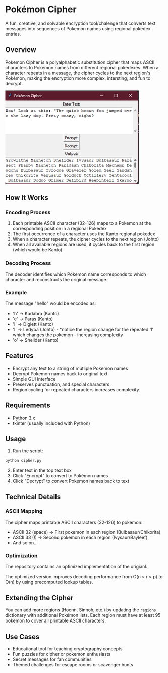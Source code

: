 # Pokémon Cipher

A fun, creative, and solvable encryption tool/chalenge that converts text messages into sequences of Pokemon names using regional pokedex entries.

## Overview

Pokemon Cipher is a polyalphabetic substitution cipher that maps ASCII characters to Pokemon names from different regional pokedexes. When a character repeats in a message, the cipher cycles to the next region's Pokémon, making the encryption more complex, intersting, and fun to decrypt.

![Screenshot of the app](Screenshot.png)

## How It Works

### Encoding Process

1. Each printable ASCII character (32-126) maps to a Pokemon at the corresponding position in a regional Pokedex 
2. The first occurrence of a character uses the Kanto regional pokedex
3. When a character repeats, the cipher cycles to the next region (Johto)
4. When all available regions are used, it cycles back to the first region (which would be Kanto)

### Decoding Process

The decoder identifies which Pokemon name corresponds to which character and reconstructs the original message.

### Example

The message "hello" would be encoded as:
- 'h' → Kadabra (Kanto)
- 'e' → Paras (Kanto)
- 'l' → Diglett (Kanto)
- 'l' → Ledyba (Johto) - *notice the region change for the repeated 'l' which changes the pokemon - increasing complexity
- 'o' → Shellder (Kanto)

## Features

- Encrypt any text to a string of mutliple Pokemon names
- Decrypt Pokemon names back to original text
- Simple GUI interface 
- Preserves punctuation, and special characters
- Region cycling for repeated characters increases complexity.

## Requirements

- Python 3.x
- tkinter (usually included with Python)

## Usage

1. Run the script:
```
python cipher.py
```

2. Enter text in the top text box
3. Click "Encrypt" to convert to Pokémon names
4. Click "Decrypt" to convert Pokémon names back to text

## Technical Details

### ASCII Mapping

The cipher maps printable ASCII characters (32-126) to pokemon:
- ASCII 32 (space) → First pokemon in each region (Bulbasaur/Chikorita)
- ASCII 33 (!) → Second pokemon in each region (Ivysaur/Bayleef)
- And so on...

### Optimization

The repository contains an optimized implementation of the origianl.

The optimized version improves decoding performance from O(n × r × p) to O(n) by using precomputed lookup tables.

## Extending the Cipher

You can add more regions (Hoenn, Sinnoh, etc.) by updating the `regions` dictionary with additional Pokémon lists. Each region must have at least 95 pokemon to cover all printable ASCII characters.

## Use Cases

- Educational tool for teaching cryptography concepts
- Fun puzzles for cipher or pokemon enthusiasts
- Secret messages for fan communities
- Themed challenges for escape rooms or scavenger hunts
